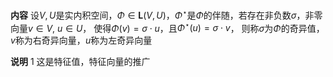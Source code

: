 **内容**
设$V,U$是实内积空间，$\Phi\in\mathbf{L}(V,U)$，$\Phi^\star$是$\Phi$的伴随，若存在非负数$\sigma$，非零向量$v\in V,\ u\in U$，
使得$\Phi(v)=\sigma\cdot u$，且$\Phi^\star(u)=\sigma\cdot v$，
则称$\sigma$为$\Phi$的奇异值，$v$称为右奇异向量，$u$称为左奇异向量

**说明**
1 这是特征值，特征向量的推广
